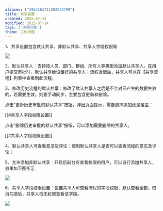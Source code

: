 ```yaml
---
aliases: ["1963161711902272799"]
title: 共享设置
created: 2025-07-14
modified: 2025-07-14
tags: ['流程引擎']
theme: 工作流程
---
```


1、共享设置包含默认共享、非默认共享、共享人字段权限等

![](56543d781e8cffae5e03f54e8b00207d.jpg)

2、默认共享人：支持按人员、部门、群组、所有人等类型添加默认共享人。在用户提交审批时，默认共享给设置好的共享人；流程发起后，共享人可以在【共享流程】列表中查看到此流程。

3、修改历史流程的默认共享：修改了默认共享人之后是不会对已产生的数据生效的，若需要生效，则要手动同步，主要包含更新和删除。

点击“更新历史审批的默认共享”按钮，弹出页面提示，需要选择追加还是覆盖：

[[#共享人字段权限设置]]

点击“删除历史审批的默认共享”按钮，可以添加需要删除的共享人。

[[#共享人字段权限设置]]

4、默认共享人可查看意见及评论：控制默认共享人是否可以查看流程的意见及评论；

5、允许添加非默认共享：开启后前台有查看权限的用户，可以自行添加共享人，效果如下图所示

![](e9c0a159ab5e4847c6c4367fd4de02d3.jpg)

6、共享人字段权限设置：设置共享人可查看流程的字段权限，默认查看全部，取消勾选后，共享人将无权限查看该字段。

![](73b35d7ec60e44655bc2e66babf2d6ea.jpg)